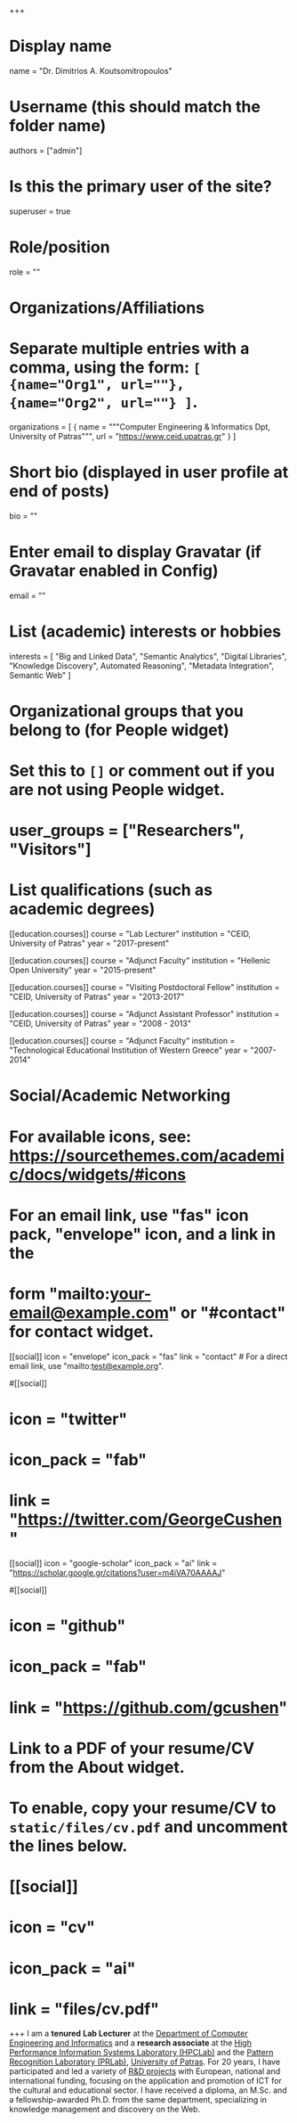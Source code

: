 +++
# Display name
name = "Dr. Dimitrios A. Koutsomitropoulos"

# Username (this should match the folder name)
authors = ["admin"]

# Is this the primary user of the site?
superuser = true

# Role/position
role = ""

# Organizations/Affiliations
#   Separate multiple entries with a comma, using the form: `[ {name="Org1", url=""}, {name="Org2", url=""} ]`.
organizations = [ { name = """Computer Engineering & Informatics Dpt,
University of Patras""", url = "https://www.ceid.upatras.gr" } ]

# Short bio (displayed in user profile at end of posts)
bio = ""

# Enter email to display Gravatar (if Gravatar enabled in Config)
email = ""

# List (academic) interests or hobbies
interests = [
"Big and Linked Data",
"Semantic Analytics",
"Digital Libraries",
"Knowledge Discovery",
Automated Reasoning",
"Metadata Integration",
Semantic Web"
]

# Organizational groups that you belong to (for People widget)
#   Set this to `[]` or comment out if you are not using People widget.
# user_groups = ["Researchers", "Visitors"]

# List qualifications (such as academic degrees)
[[education.courses]]
 course = "Lab Lecturer"
 institution = "CEID, University of Patras"
 year = "2017-present"
 
 [[education.courses]]
 course = "Adjunct Faculty"
 institution = "Hellenic Open University"
 year = "2015-present"
 
 [[education.courses]]
 course = "Visiting Postdoctoral Fellow"
 institution = "CEID, University of Patras"
 year = "2013-2017"
 
 [[education.courses]]
 course = "Adjunct Assistant Professor"
 institution = "CEID, University of Patras"
 year = "2008 - 2013"
 
 [[education.courses]]
 course = "Adjunct Faculty"
 institution = "Technological Educational Institution of Western Greece"
 year = "2007-2014"


# Social/Academic Networking
# For available icons, see: https://sourcethemes.com/academic/docs/widgets/#icons
#   For an email link, use "fas" icon pack, "envelope" icon, and a link in the
#   form "mailto:your-email@example.com" or "#contact" for contact widget.

[[social]]
  icon = "envelope"
  icon_pack = "fas"
  link = "contact"  # For a direct email link, use "mailto:test@example.org".

#[[social]]
# icon = "twitter"
#  icon_pack = "fab"
#  link = "https://twitter.com/GeorgeCushen"

[[social]]
  icon = "google-scholar"
  icon_pack = "ai"
  link = "https://scholar.google.gr/citations?user=m4iVA70AAAAJ"

#[[social]]
# icon = "github"
#  icon_pack = "fab"
#  link = "https://github.com/gcushen"

# Link to a PDF of your resume/CV from the About widget.
# To enable, copy your resume/CV to `static/files/cv.pdf` and uncomment the lines below.
# [[social]]
#   icon = "cv"
#   icon_pack = "ai"
#   link = "files/cv.pdf"

+++
I am a **tenured** **Lab Lecturer** at the [Department of Computer
Engineering and Informatics](http://www.ceid.upatras.gr/) and a
**research associate** at the [High Performance Information Systems
Laboratory (HPCLab)](../index.html) and the [Pattern Recognition
Laboratory (PRLab)](http://prlab.ceid.upatras.gr/), [University of
Patras](http://www.upatras.gr/).  For 20 years, I have participated and led a variety of [R&D projects](projects/index.html) with European, national and international funding, focusing on the application and promotion of ICT for the cultural and educational sector. I have received a diploma, an M.Sc. and a	
fellowship-awarded Ph.D. from the same department, specializing in knowledge management and discovery on the Web.
